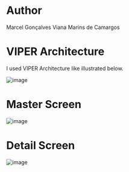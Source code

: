 # Author
Marcel Gonçalves Viana Marins de Camargos

# VIPER Architecture

I used VIPER Architecture like illustrated below.

![image](https://user-images.githubusercontent.com/19171477/217116259-31b80fca-6b2d-461e-94fc-b630f9616cd1.png)

# Master Screen

![image](https://user-images.githubusercontent.com/19171477/217857246-708495f6-752a-47a0-a4c2-f0698d7347f2.png)

# Detail Screen

![image](https://user-images.githubusercontent.com/19171477/217857365-3d3bccdf-a470-479d-8e1f-a78b2ae01ee0.png)
